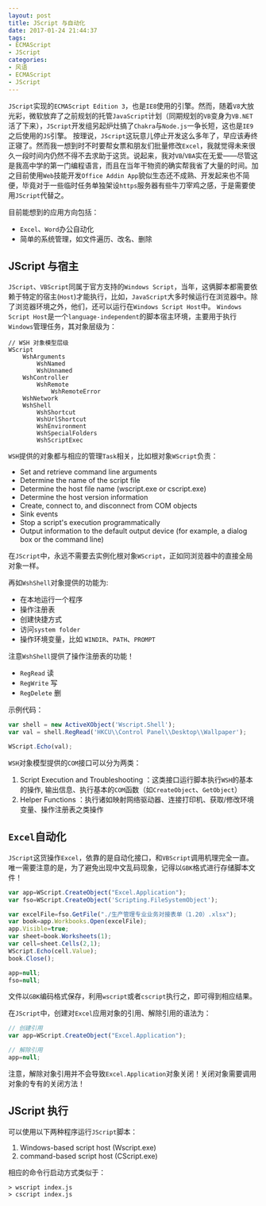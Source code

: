 ```yaml
---
layout: post
title: JScript 与自动化
date: 2017-01-24 21:44:37
tags:
- ECMAScript
- JScript
categories:
- 风语
- ECMAScript
- JScript
---
```


`JScript`实现的`ECMAScript Edition 3`，也是`IE8`使用的引擎。然而，随着`V8`大放光彩，微软放弃了之前规划的托管`JavaScript`计划（同期规划的`VB`变身为`VB.NET`活了下来），`JScript`开发组另起炉灶搞了`Chakra`与`Node.js`一争长短，这也是`IE9`之后使用的`JS`引擎。
按理说，`JScript`这玩意儿停止开发这么多年了，早应该寿终正寝了。然而我一想到时不时要帮女票和朋友们批量修改`Excel`，我就觉得未来很久一段时间内仍然不得不去求助于这货。说起来，我对`VB`/`VBA`实在无爱——尽管这是我高中学的第一门编程语言，而且在当年干物资的确实帮我省了大量的时间。加之目前使用`Web`技能开发`Office Addin App`貌似生态还不成熟、开发起来也不简便，毕竟对于一些临时任务单独架设`https`服务器有些牛刀宰鸡之感，于是需要使用`JScript`代替之。

目前能想到的应用方向包括：
* `Excel`、`Word`办公自动化
* 简单的系统管理，如文件遍历、改名、删除

## JScript 与宿主

`JScript`、`VBScript`同属于官方支持的`Windows Script`，当年，这俩脚本都需要依赖于特定的宿主(`Host`)才能执行，比如，`JavaScript`大多时候运行在浏览器中。除了浏览器环境之外，他们，还可以运行在`Windows Script Host`中。
`Windows Script Host`是一个`language-independent`的脚本宿主环境，主要用于执行`Windows`管理任务，其对象层级为：
```
// WSH 对象模型层级
WScript
    WshArguments
        WshNamed
        WshUnnamed
    WshController
        WshRemote
            WshRemoteError
    WshNetwork
    WshShell
        WshShortcut
        WshUrlShortcut
        WshEnvironment
        WshSpecialFolders
        WshScriptExec
```
`WSH`提供的对象都与相应的管理`Task`相关，比如根对象`WScript`负责：

* Set and retrieve command line arguments
* Determine the name of the script file 
* Determine the host file name (wscript.exe or cscript.exe)
* Determine the host version information
* Create, connect to, and disconnect from COM objects
* Sink events
* Stop a script's execution programmatically
* Output information to the default output device (for example, a dialog box or the command line)

在`JScript`中，永远不需要去实例化根对象`WScript`，正如同浏览器中的直接全局对象一样。

再如`WshShell`对象提供的功能为:

* 在本地运行一个程序
* 操作注册表
* 创建快捷方式
* 访问`system folder`
* 操作环境变量，比如 `WINDIR`、`PATH`、`PROMPT`

注意`WshShell`提供了操作注册表的功能！

* `RegRead` 读
* `RegWrite` 写
* `RegDelete` 删

示例代码：
```JavaScript
var shell = new ActiveXObject('Wscript.Shell'); 
var val = shell.RegRead('HKCU\\Control Panel\\Desktop\\Wallpaper'); 

WScript.Echo(val);
```

`WSH`对象模型提供的`COM`接口可以分为两类：

1. Script Execution and Troubleshooting ：这类接口运行脚本执行`WSH`的基本的操作, 输出信息、执行基本的`COM`函数（如`CreateObject`、`GetObject`）
2. Helper Functions ：执行诸如映射网络驱动器、连接打印机、获取/修改环境变量、操作注册表之类操作

## `Excel`自动化

`JScript`这货操作`Excel`，依靠的是自动化接口，和`VBScript`调用机理完全一直。唯一需要注意的是，为了避免出现中文乱码现象，记得以`GBK`格式进行存储脚本文件！

```JavaScript
var app=WScript.CreateObject("Excel.Application");
var fso=WScript.CreateObject('Scripting.FileSystemObject');

var excelFile=fso.GetFile("./生产管理专业业务对接表单（1.20）.xlsx");
var book=app.Workbooks.Open(excelFile);
app.Visible=true;
var sheet=book.Worksheets(1);
var cell=sheet.Cells(2,1);
WScript.Echo(cell.Value);
book.Close();

app=null;
fso=null;
```
文件以`GBK`编码格式保存，利用`wscript`或者`cscript`执行之，即可得到相应结果。

在`JScript`中，创建对`Excel`应用对象的引用、解除引用的语法为：
```JavaScript
// 创建引用
var app=WScript.CreateObject("Excel.Application");

// 解除引用
app=null;
```
注意，解除对象引用并不会导致`Excel.Application`对象关闭！关闭对象需要调用对象的专有的关闭方法！

## JScript 执行

可以使用以下两种程序运行`JScript`脚本：
1. Windows-based script host (Wscript.exe)
2. command-based script host (CScript.exe)

相应的命令行启动方式类似于：
```
> wscript index.js
> cscript index.js
```

